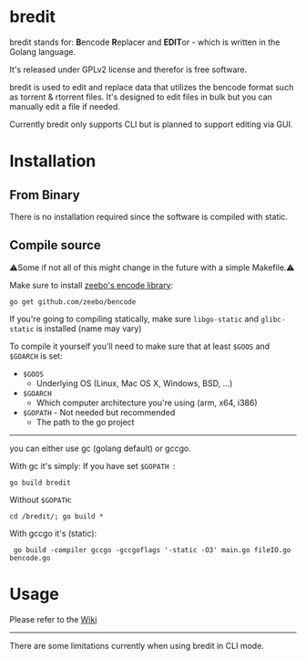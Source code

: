 

# bredit


bredit stands for: **B**encode **R**eplacer and **EDIT**or  - which is written in the Golang language.

It's released under GPLv2 license and therefor is free software.

bredit is used to edit and replace data that utilizes the bencode format such as torrent & rtorrent files.
It's designed to edit files in bulk but you can manually edit a file if needed.

Currently bredit only supports CLI but is planned to support editing via GUI.


# Installation

## From Binary
There is no installation required since the software is compiled with static.

## Compile source
⚠Some if not all of this might change in the future with a simple Makefile.⚠

Make sure to install [zeebo's encode library](https://github.com/zeebo/bencode):

`go get github.com/zeebo/bencode`

If you're going to compiling statically, make sure `libgo-static` and `glibc-static` is installed (name may vary)

To compile it yourself you'll need to make sure that at least `$GOOS` and `$GOARCH` is set:
- `$GOOS`
	* Underlying OS (Linux, Mac OS X, Windows, BSD, ...)
- `$GOARCH`
	* Which computer architecture you're using (arm, x64, i386)
- `$GOPATH` - Not needed but recommended
	* The path to the go project

---
you can either use gc (golang default) or gccgo. 

With gc it's simply:
If you have set `$GOPATH `:

`go build bredit` 

Without `$GOPATH`:

`cd /bredit/; go build *`

With gccgo it's (static):

` go build -compiler gccgo -gccgoflags '-static -O3' main.go fileIO.go bencode.go`


# Usage
Please refer to the [Wiki](https://github.com/piperun/bredit/wiki/)
      
---
There are some limitations currently when using bredit in CLI mode.
